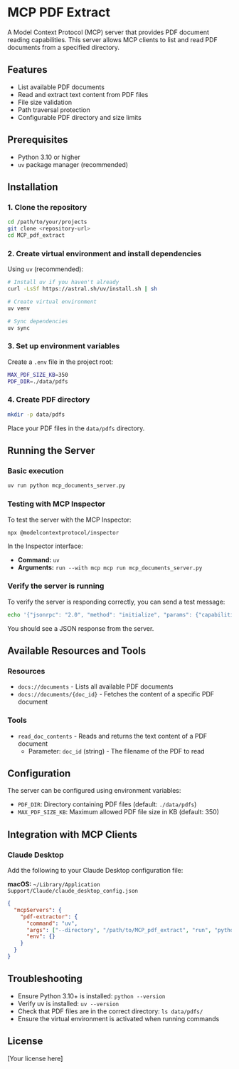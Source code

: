 # MCP PDF Extract

A Model Context Protocol (MCP) server that provides PDF document reading capabilities. This server allows MCP clients to list and read PDF documents from a specified directory.

## Features

- List available PDF documents
- Read and extract text content from PDF files
- File size validation
- Path traversal protection
- Configurable PDF directory and size limits

## Prerequisites

- Python 3.10 or higher
- `uv` package manager (recommended)

## Installation

### 1. Clone the repository

```bash
cd /path/to/your/projects
git clone <repository-url>
cd MCP_pdf_extract
```

### 2. Create virtual environment and install dependencies

Using `uv` (recommended):

```bash
# Install uv if you haven't already
curl -LsSf https://astral.sh/uv/install.sh | sh

# Create virtual environment
uv venv

# Sync dependencies
uv sync
```

### 3. Set up environment variables

Create a `.env` file in the project root:

```bash
MAX_PDF_SIZE_KB=350
PDF_DIR=./data/pdfs
```

### 4. Create PDF directory

```bash
mkdir -p data/pdfs
```

Place your PDF files in the `data/pdfs` directory.

## Running the Server

### Basic execution

```bash
uv run python mcp_documents_server.py
```

### Testing with MCP Inspector

To test the server with the MCP Inspector:

```bash
npx @modelcontextprotocol/inspector
```

In the Inspector interface:
- **Command:** `uv`
- **Arguments:** `run --with mcp mcp run mcp_documents_server.py`

### Verify the server is running

To verify the server is responding correctly, you can send a test message:

```bash
echo '{"jsonrpc": "2.0", "method": "initialize", "params": {"capabilities": {}}, "id": 1}' | uv run python mcp_documents_server.py
```

You should see a JSON response from the server.

## Available Resources and Tools

### Resources

- `docs://documents` - Lists all available PDF documents
- `docs://documents/{doc_id}` - Fetches the content of a specific PDF document

### Tools

- `read_doc_contents` - Reads and returns the text content of a PDF document
  - Parameter: `doc_id` (string) - The filename of the PDF to read

## Configuration

The server can be configured using environment variables:

- `PDF_DIR`: Directory containing PDF files (default: `./data/pdfs`)
- `MAX_PDF_SIZE_KB`: Maximum allowed PDF file size in KB (default: 350)

## Integration with MCP Clients

### Claude Desktop

Add the following to your Claude Desktop configuration file:

**macOS:** `~/Library/Application Support/Claude/claude_desktop_config.json`

```json
{
  "mcpServers": {
    "pdf-extractor": {
      "command": "uv",
      "args": ["--directory", "/path/to/MCP_pdf_extract", "run", "python", "mcp_documents_server.py"],
      "env": {}
    }
  }
}
```

## Troubleshooting

- Ensure Python 3.10+ is installed: `python --version`
- Verify uv is installed: `uv --version`
- Check that PDF files are in the correct directory: `ls data/pdfs/`
- Ensure the virtual environment is activated when running commands

## License

[Your license here]